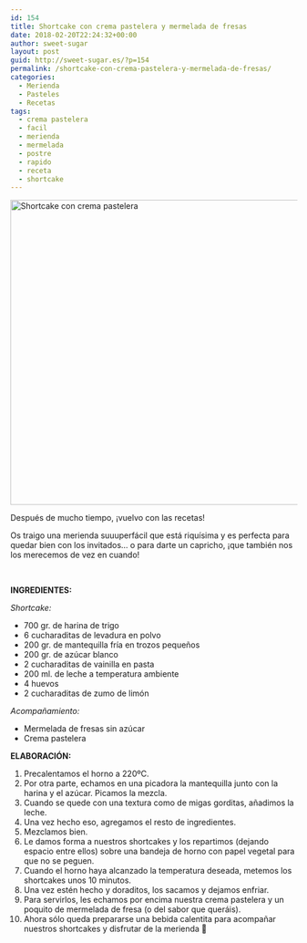 ```yaml
---
id: 154
title: Shortcake con crema pastelera y mermelada de fresas
date: 2018-02-20T22:24:32+00:00
author: sweet-sugar
layout: post
guid: http://sweet-sugar.es/?p=154
permalink: /shortcake-con-crema-pastelera-y-mermelada-de-fresas/
categories:
  - Merienda
  - Pasteles
  - Recetas
tags:
  - crema pastelera
  - facil
  - merienda
  - mermelada
  - postre
  - rapido
  - receta
  - shortcake
---
```

[<img class="alignnone size-full wp-image-153" src="http://sweet-sugar.es/wp-content/uploads/2018/02/shorcake-crema-pastelera.jpg" alt="Shortcake con crema pastelera" width="700" height="535" srcset="http://sweet-sugar.es/wp-content/uploads/2018/02/shorcake-crema-pastelera.jpg 700w, http://sweet-sugar.es/wp-content/uploads/2018/02/shorcake-crema-pastelera-300x229.jpg 300w" sizes="(max-width: 700px) 100vw, 700px" />](http://sweet-sugar.es/wp-content/uploads/2018/02/shorcake-crema-pastelera.jpg)

Después de mucho tiempo, ¡vuelvo con las recetas!

Os traigo una merienda suuuperfácil que está riquísima y es perfecta para quedar bien con los invitados&#8230; o para darte un capricho, ¡que también nos los merecemos de vez en cuando!

&nbsp;

**INGREDIENTES:**

_Shortcake:_

  * 700 gr. de harina de trigo
  * 6 cucharaditas de levadura en polvo
  * 200 gr. de mantequilla fría en trozos pequeños
  * 200 gr. de azúcar blanco
  * 2 cucharaditas de vainilla en pasta
  * 200 ml. de leche a temperatura ambiente
  * 4 huevos
  * 2 cucharaditas de zumo de limón

_Acompañamiento:_

  * Mermelada de fresas sin azúcar
  * Crema pastelera

**ELABORACIÓN:**

  1. Precalentamos el horno a 220ºC.
  2. Por otra parte, echamos en una picadora la mantequilla junto con la harina y el azúcar. Picamos la mezcla.
  3. Cuando se quede con una textura como de migas gorditas, añadimos la leche.
  4. Una vez hecho eso, agregamos el resto de ingredientes.
  5. Mezclamos bien.
  6. Le damos forma a nuestros shortcakes y los repartimos (dejando espacio entre ellos) sobre una bandeja de horno con papel vegetal para que no se peguen.
  7. Cuando el horno haya alcanzado la temperatura deseada, metemos los shortcakes unos 10 minutos.
  8. Una vez estén hecho y doraditos, los sacamos y dejamos enfriar.
  9. Para servirlos, les echamos por encima nuestra crema pastelera y un poquito de mermelada de fresa (o del sabor que queráis).
 10. Ahora sólo queda prepararse una bebida calentita para acompañar nuestros shortcakes y disfrutar de la merienda 🙂